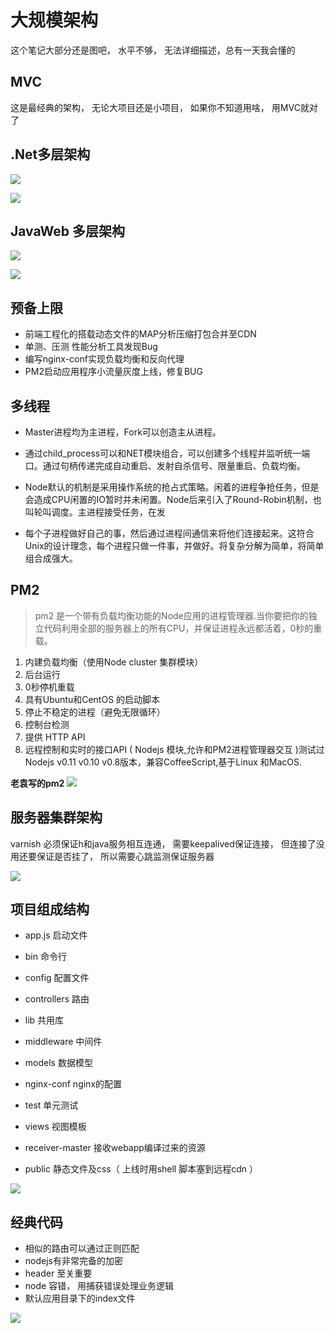 # 大规模架构
这个笔记大部分还是图吧， 水平不够， 无法详细描述，总有一天我会懂的


## MVC
这是最经典的架构， 无论大项目还是小项目， 如果你不知道用啥， 用MVC就对了



## .Net多层架构

![](md_imgs/net.png)

![](md_imgs/net2.png)

## JavaWeb 多层架构
![](md_imgs/java.png)

![](md_imgs/java2.png)





## 预备上限

* 前端工程化的搭载动态文件的MAP分析压缩打包合并至CDN
* 单测、压测 性能分析工具发现Bug
* 编写nginx-conf实现负载均衡和反向代理
* PM2启动应用程序小流量灰度上线，修复BUG



## 多线程
* Master进程均为主进程，Fork可以创造主从进程。

* 通过child_process可以和NET模块组合，可以创建多个线程并监听统一端口。通过句柄传递完成自动重启、发射自杀信号、限量重启、负载均衡。

* Node默认的机制是采用操作系统的抢占式策略。闲着的进程争抢任务，但是会造成CPU闲置的IO暂时并未闲置。Node后来引入了Round-Robin机制，也叫轮叫调度。主进程接受任务，在发

* 每个子进程做好自己的事，然后通过进程间通信来将他们连接起来。这符合Unix的设计理念，每个进程只做一件事，并做好。将复杂分解为简单，将简单组合成强大。



## PM2
> pm2 是一个带有负载均衡功能的Node应用的进程管理器.当你要把你的独立代码利用全部的服务器上的所有CPU，并保证进程永远都活着，0秒的重载。

1. 内建负载均衡（使用Node cluster 集群模块）
2. 后台运行
3. 0秒停机重载
4. 具有Ubuntu和CentOS 的启动脚本
5. 停止不稳定的进程（避免无限循环）
6. 控制台检测
7. 提供 HTTP API
8. 远程控制和实时的接口API ( Nodejs 模块,允许和PM2进程管理器交互 )测试过Nodejs v0.11 v0.10 v0.8版本，兼容CoffeeScript,基于Linux 和MacOS.


**老袁写的pm2**
![](md_imgs/cluster.png)


## 服务器集群架构
varnish 必须保证h和java服务相互连通， 需要keepalived保证连接， 但连接了没用还要保证是否挂了， 所以需要心跳监测保证服务器

![](md_imgs/server.png)



## 项目组成结构

* app.js 启动文件
* bin 命令行
* config 配置文件
* controllers 路由
* lib  共用库
* middleware 中间件
* models 数据模型
* nginx-conf nginx的配置
* test 单元测试
* views 视图模板
* receiver-master 接收webapp编译过来的资源

* public 静态文件及css（ 上线时用shell 脚本塞到远程cdn ）



![](md_imgs/production.png)



## 经典代码
* 相似的路由可以通过正则匹配
* nodejs有非常完备的加密
* header 至关重要
* node 容错， 用捕获错误处理业务逻辑
* 默认应用目录下的index文件



![](md_imgs/code.png)